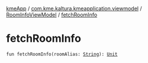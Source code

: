 [kmeApp](../../index.md) / [com.kme.kaltura.kmeapplication.viewmodel](../index.md) / [RoomInfoViewModel](index.md) / [fetchRoomInfo](./fetch-room-info.md)

# fetchRoomInfo

`fun fetchRoomInfo(roomAlias: `[`String`](https://kotlinlang.org/api/latest/jvm/stdlib/kotlin/-string/index.html)`): `[`Unit`](https://kotlinlang.org/api/latest/jvm/stdlib/kotlin/-unit/index.html)